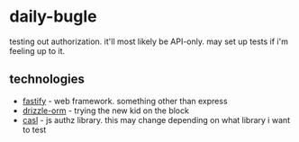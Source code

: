 # daily-bugle

testing out authorization. it'll most likely be API-only. may set up tests if i'm feeling up to it.

## technologies
- [fastify](https://github.com/fastify/fastify) - web framework. something other than express
- [drizzle-orm](https://github.com/drizzle-team/drizzle-orm) - trying the new kid on the block
- [casl](https://github.com/stalniy/casl) - js authz library. this may change depending on what library i want to test

